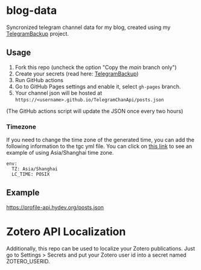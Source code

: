 # blog-data

Syncronized telegram channel data for my blog, created using my [TelegramBackup](https://github.com/one-among-us/TelegramBackup) project.

## Usage

1. Fork this repo (uncheck the option "Copy the _main_ branch only")
2. Create your secrets (read here: [TelegramBackup](https://github.com/one-among-us/TelegramBackup))
3. Run GitHub actions
4. Go to GitHub Pages settings and enable it, select `gh-pages` branch.
5. Your channel json will be hosted at `https://<username>.github.io/TelegramChanApi/posts.json`

(The GitHub actions script will update the JSON once every two hours)

### Timezone

If you need to change the time zone of the generated time, you can add the following information to the tgc yml file. You can click on [this link](https://github.com/jecanac474/blog-data/blob/main/.github/workflows/tgc.yml) to see an example of using Asia/Shanghai time zone.

```
env:
  TZ: Asia/Shanghai
  LC_TIME: POSIX
```

## Example

https://profile-api.hydev.org/posts.json

# Zotero API Localization

Additionally, this repo can be used to localize your Zotero publications. Just go to Settings > Secrets and put your Zotero user id into a secret named ZOTERO_USERID.
